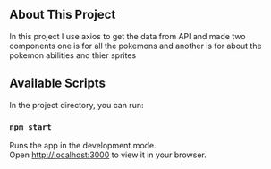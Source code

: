 ## About This Project

In this project I use axios to get the data from API and made two components one is for all the pokemons and another is for about the pokemon abilities and thier sprites

## Available Scripts

In the project directory, you can run:

### `npm start`

Runs the app in the development mode.\
Open [http://localhost:3000](http://localhost:3000) to view it in your browser.
